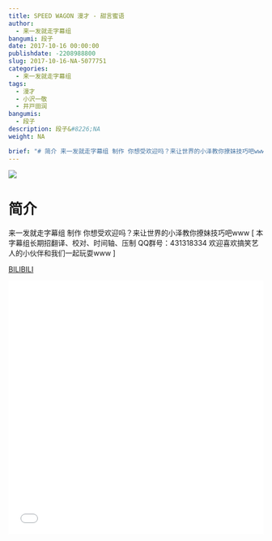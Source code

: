 ```yaml
---
title: SPEED WAGON 漫才 - 甜言蜜语
author: 
  - 来一发就走字幕组
bangumi: 段子
date: 2017-10-16 00:00:00
publishdate: -2208988800
slug: 2017-10-16-NA-5077751
categories: 
  - 来一发就走字幕组
tags: 
  - 漫才
  - 小沢一敬
  - 井戸田润
bangumis: 
  - 段子
description: 段子&#8226;NA
weight: NA

brief: "# 简介 来一发就走字幕组 制作 你想受欢迎吗？来让世界的小泽教你撩妹技巧吧www"
---
```


![](https://i.imgur.com/eoimdHo.jpg)

# 简介  
来一发就走字幕组 制作 你想受欢迎吗？来让世界的小泽教你撩妹技巧吧www [ 本字幕组长期招翻译、校对、时间轴、压制   QQ群号：431318334 欢迎喜欢搞笑艺人的小伙伴和我们一起玩耍www ] 

  [BILIBILI](https://www.bilibili.com/video/av5077751/)


<div class="vcontainer">  <iframe class='video' src="//www.bilibili.com/blackboard/player.html?aid=5077751" width="100%" height="500" frameborder="0" allowfullscreen="allowfullscreen"></iframe></div>
